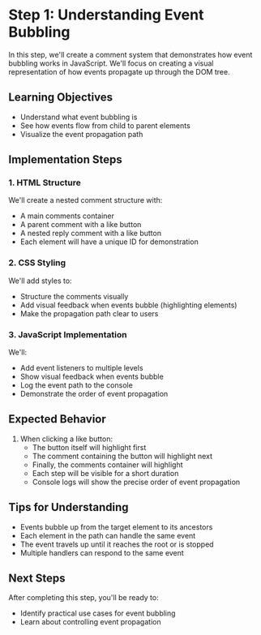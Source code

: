 # Step 1: Understanding Event Bubbling

In this step, we'll create a comment system that demonstrates how event bubbling works in JavaScript. We'll focus on creating a visual representation of how events propagate up through the DOM tree.

## Learning Objectives
- Understand what event bubbling is
- See how events flow from child to parent elements
- Visualize the event propagation path

## Implementation Steps

### 1. HTML Structure
We'll create a nested comment structure with:
- A main comments container
- A parent comment with a like button
- A nested reply comment with a like button
- Each element will have a unique ID for demonstration

### 2. CSS Styling
We'll add styles to:
- Structure the comments visually
- Add visual feedback when events bubble (highlighting elements)
- Make the propagation path clear to users

### 3. JavaScript Implementation
We'll:
- Add event listeners to multiple levels
- Show visual feedback when events bubble
- Log the event path to the console
- Demonstrate the order of event propagation

## Expected Behavior
1. When clicking a like button:
   - The button itself will highlight first
   - The comment containing the button will highlight next
   - Finally, the comments container will highlight
   - Each step will be visible for a short duration
   - Console logs will show the precise order of event propagation

## Tips for Understanding
- Events bubble up from the target element to its ancestors
- Each element in the path can handle the same event
- The event travels up until it reaches the root or is stopped
- Multiple handlers can respond to the same event

## Next Steps
After completing this step, you'll be ready to:
- Identify practical use cases for event bubbling
- Learn about controlling event propagation